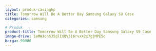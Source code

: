 ```yaml
---
layout: produk-casinghp
title: Tomorrow Will Be A Better Day Samsung Galaxy S9 Case
categories: samsung

# Produk
product-title: Tomorrow Will Be A Better Day Samsung Galaxy S9 Case
image-drive: 1eMWJohSJ5qlIXQV316rvxX2x7g3MPE5o
harga: 90000
---
```

